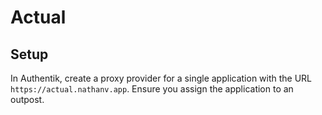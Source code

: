 # Actual

## Setup

In Authentik, create a proxy provider for a single application with the URL
`https://actual.nathanv.app`. Ensure you assign the application to an outpost.
